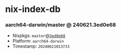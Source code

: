 # nix-index-db
### aarch64-darwin/master @ 240621.3ed0e68
- Nixpkgs: `master`@[`3ed0e68`](https://github.com/NixOS/nixpkgs/commit/3ed0e6824c1a677493e86904a9f7472fcef5b46a)
- Platform: `aarch64-darwin`
- Timestamp: `20240621013733`
